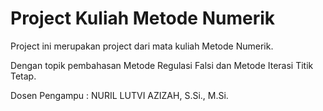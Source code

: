 # Project Kuliah Metode Numerik
Project ini merupakan project dari mata kuliah Metode Numerik.

Dengan topik pembahasan Metode Regulasi Falsi dan Metode Iterasi Titik Tetap.

Dosen Pengampu : NURIL LUTVI AZIZAH, S.Si., M.Si.

